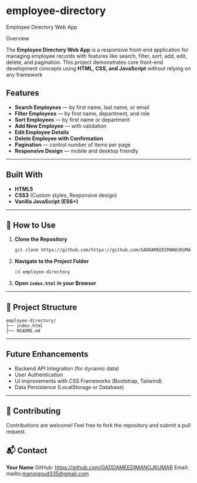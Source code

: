 # employee-directory

Employee Directory Web App

Overview

The **Employee Directory Web App** is a responsive front-end application for managing employee records with features like search, filter, sort, add, edit, delete, and pagination.
This project demonstrates core front-end development concepts using **HTML, CSS, and JavaScript** without relying on any framework

## Features

- **Search Employees** — by first name, last name, or email
- **Filter Employees** — by first name, department, and role
- **Sort Employees** — by first name or department
- **Add New Employee** — with validation
- **Edit Employee Details**
- **Delete Employee with Confirmation**
- **Pagination** — control number of items per page
- **Responsive Design** — mobile and desktop friendly

---

## Built With

- **HTML5**
- **CSS3** (Custom styles, Responsive design)
- **Vanilla JavaScript (ES6+)**

---

## 📝 How to Use

1. **Clone the Repository**

   ```bash
   git clone https://github.com/https://github.com/GADDAMEEDIMANOJKUMAR/employee-directory.git
   ```

2. **Navigate to the Project Folder**

   ```bash
   cd employee-directory
   ```

3. **Open `index.html` in your Browser**

---

## 📂 Project Structure

```
employee-directory/
├── index.html
├── README.md
```

---

## Future Enhancements

- Backend API Integration (for dynamic data)
- User Authentication
- UI improvements with CSS Frameworks (Bootstrap, Tailwind)
- Data Persistence (LocalStorage or Database)

---

## 🤝 Contributing

Contributions are welcome!
Feel free to fork the repository and submit a pull request.

## 📬 Contact

**Your Name**
GitHub: https://github.com/GADDAMEEDIMANOJKUMAR
Email: mailto:manojgoud335@gmail.com
